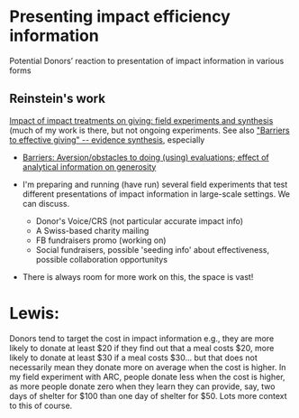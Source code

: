 # Presenting impact efficiency information


Potential Donors’ reaction to presentation of impact information in various forms

## Reinstein's work


[Impact of impact treatments on giving: field experiments and synthesis](https://daaronr.github.io/dualprocess/index.html) (much of my work is there, but not ongoing experiments. See also ["Barriers to effective giving" -- evidence synthesis](https://daaronr.github.io/ea_giving_barriers/index.html), especially

- [Barriers: Aversion/obstacles to doing (using) evaluations; effect of analytical information on generosity](https://daaronr.github.io/ea_giving_barriers/eval-aversion.html)

- I'm preparing and running (have run) several field experiments that test different presentations of impact information in large-scale settings. We can discuss.
    - Donor's Voice/CRS (not particular accurate impact info)
    - A Swiss-based charity mailing
    - FB fundraisers promo (working on)
    - Social fundraisers, possible 'seeding info' about effectiveness, possible collaboration opportunitys
- There is always room for more work on this, the space is vast!



# Lewis:

Donors tend to target the cost in impact information e.g., they are more likely to donate at least \$20 if they find out that a meal costs \$20, more likely to donate at least \$30 if a meal costs \$30... but that does not necessarily mean they donate more on average when the cost is higher. In my field experiment with ARC, people donate less when the cost is higher, as more people donate zero when they learn they can provide, say, two days of shelter for \$100 than one day of shelter for \$50. Lots more context to this of course.




